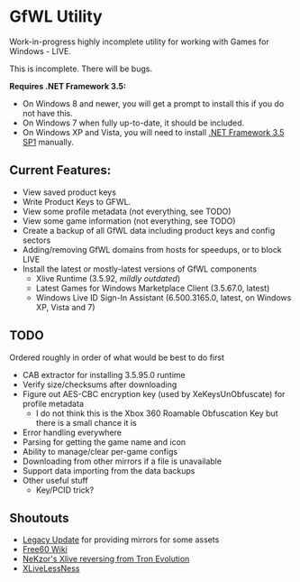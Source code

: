 # GfWL Utility

Work-in-progress highly incomplete utility for working with Games for Windows - LIVE.

This is incomplete. There will be bugs.

**Requires .NET Framework 3.5:**

* On Windows 8 and newer, you will get a prompt to install this if you do not have this.
* On Windows 7 when fully up-to-date, it should be included.
* On Windows XP and Vista, you will need to install [.NET Framework 3.5 SP1](https://dotnet.microsoft.com/en-us/download/dotnet-framework/net35-sp1) manually.

## Current Features:

- View saved product keys
- Write Product Keys to GFWL.
- View some profile metadata (not everything, see TODO)
- View some game information (not everything, see TODO)
- Create a backup of all GfWL data including product keys and config sectors
- Adding/removing GfWL domains from hosts for speedups, or to block LIVE
- Install the latest or mostly-latest versions of GfWL components
    - Xlive Runtime (3.5.92, *mildly outdated*)
	- Latest Games for Windows Marketplace Client (3.5.67.0, latest)
	- Windows Live ID Sign-In Assistant (6.500.3165.0, latest, on Windows XP, Vista and 7)

## TODO

Ordered roughly in order of what would be best to do first

- CAB extractor for installing 3.5.95.0 runtime
- Verify size/checksums after downloading
- Figure out AES-CBC encryption key (used by XeKeysUnObfuscate) for profile metadata
    - I do not think this is the Xbox 360 Roamable Obfuscation Key but there is a small chance it is
- Error handling everywhere
- Parsing for getting the game name and icon
- Ability to manage/clear per-game configs
- Downloading from other mirrors if a file is unavailable
- Support data importing from the data backups
- Other useful stuff
    - Key/PCID trick?

## Shoutouts

* [Legacy Update](https://legacyupdate.net) for providing mirrors for some assets
* [Free60 Wiki](https://free60.org/)
* [NeKzor's Xlive reversing from Tron Evolution](https://github.com/NeKzor/tem/blob/master/doc/src/reversed/xlive.md)
* [XLiveLessNess](https://gitlab.com/GlitchyScripts/xlivelessness)

